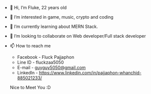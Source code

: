 - 👋 Hi, I’m Fluke, 22 years old
- 👀 I’m interested in game, music, crypto and coding
- 🌱 I’m currently learning about MERN Stack.
- 💞️ I’m looking to collaborate on Web developer/Full stack developer
- 📫 How to reach me
  - Facebook - Fluck Pajjaphon
  - Line ID - fluckzaa5050
  - E-mail - guyguy5050@gmail.com
  - LinkedIn - https://www.linkedin.com/in/pajjaphon-whanchid-885021233/
  
  Nice to Meet You :D
